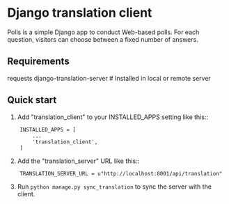 Django translation client
=========================

Polls is a simple Django app to conduct Web-based polls. For each
question, visitors can choose between a fixed number of answers.


Requirements
-----------

requests
django-translation-server # Installed in local or remote server

Quick start
-----------

1. Add "translation_client" to your INSTALLED_APPS setting like this::

```
    INSTALLED_APPS = [
        ...
        'translation_client',
    ]
```

2. Add the "translation_server" URL like this::

```
    TRANSLATION_SERVER_URL = u"http://localhost:8001/api/translation"
```

3. Run ```python manage.py sync_translation``` to sync the server with the client.
